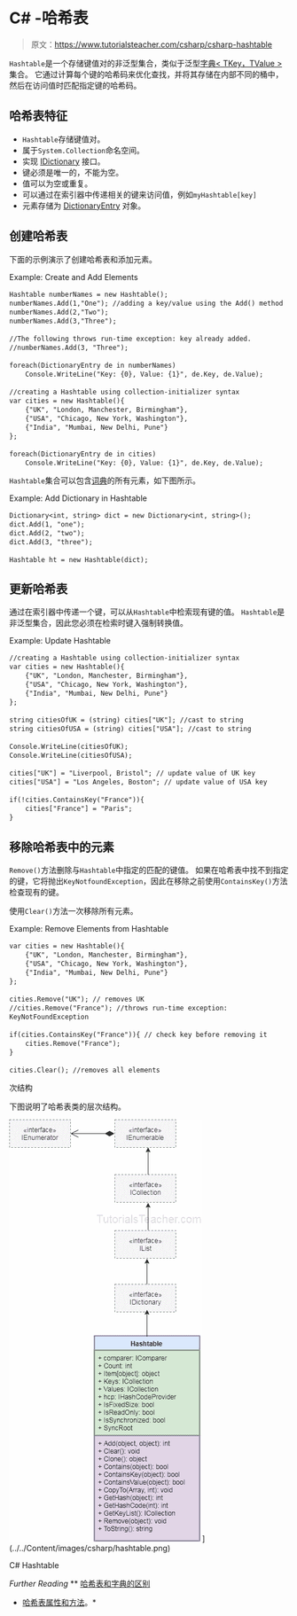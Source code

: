# C# -哈希表

> 原文：<https://www.tutorialsteacher.com/csharp/csharp-hashtable>

`Hashtable`是一个存储键值对的非泛型集合，类似于泛型[字典< TKey，TValue >](/csharp/csharp-dictionary) 集合。 它通过计算每个键的哈希码来优化查找，并将其存储在内部不同的桶中，然后在访问值时匹配指定键的哈希码。

## 哈希表特征

*   `Hashtable`存储键值对。
*   属于`System.Collection`命名空间。
*   实现 [IDictionary](https://docs.microsoft.com/en-us/dotnet/api/system.collections.idictionary?view=netframework-4.8) 接口。
*   键必须是唯一的，不能为空。
*   值可以为空或重复。
*   可以通过在索引器中传递相关的键来访问值，例如`myHashtable[key]`
*   元素存储为 [DictionaryEntry](https://docs.microsoft.com/en-us/dotnet/api/system.collections.dictionaryentry?view=netframework-4.8) 对象。

## 创建哈希表

下面的示例演示了创建哈希表和添加元素。

Example: Create and Add Elements

```
Hashtable numberNames = new Hashtable();
numberNames.Add(1,"One"); //adding a key/value using the Add() method
numberNames.Add(2,"Two");
numberNames.Add(3,"Three");

//The following throws run-time exception: key already added.
//numberNames.Add(3, "Three"); 

foreach(DictionaryEntry de in numberNames)
    Console.WriteLine("Key: {0}, Value: {1}", de.Key, de.Value);

//creating a Hashtable using collection-initializer syntax
var cities = new Hashtable(){
	{"UK", "London, Manchester, Birmingham"},
	{"USA", "Chicago, New York, Washington"},
	{"India", "Mumbai, New Delhi, Pune"}
};

foreach(DictionaryEntry de in cities)
    Console.WriteLine("Key: {0}, Value: {1}", de.Key, de.Value); 
```

`Hashtable`集合可以包含[词典](/csharp/csharp-dictionary)的所有元素，如下图所示。

Example: Add Dictionary in Hashtable

```
Dictionary<int, string> dict = new Dictionary<int, string>();
dict.Add(1, "one");
dict.Add(2, "two");
dict.Add(3, "three");

Hashtable ht = new Hashtable(dict); 
```

## 更新哈希表

通过在索引器中传递一个键，可以从`Hashtable`中检索现有键的值。 `Hashtable`是非泛型集合，因此您必须在检索时键入强制转换值。

Example: Update Hashtable

```
//creating a Hashtable using collection-initializer syntax
var cities = new Hashtable(){
	{"UK", "London, Manchester, Birmingham"},
	{"USA", "Chicago, New York, Washington"},
	{"India", "Mumbai, New Delhi, Pune"}
};

string citiesOfUK = (string) cities["UK"]; //cast to string
string citiesOfUSA = (string) cities["USA"]; //cast to string

Console.WriteLine(citiesOfUK);
Console.WriteLine(citiesOfUSA);

cities["UK"] = "Liverpool, Bristol"; // update value of UK key
cities["USA"] = "Los Angeles, Boston"; // update value of USA key

if(!cities.ContainsKey("France")){
    cities["France"] = "Paris";
} 
```

## 移除哈希表中的元素

`Remove()`方法删除与`Hashtable`中指定的匹配的键值。 如果在哈希表中找不到指定的键，它将抛出`KeyNotfoundException`，因此在移除之前使用`ContainsKey()`方法检查现有的键。

使用`Clear()`方法一次移除所有元素。

Example: Remove Elements from Hashtable

```
var cities = new Hashtable(){
	{"UK", "London, Manchester, Birmingham"},
	{"USA", "Chicago, New York, Washington"},
	{"India", "Mumbai, New Delhi, Pune"}
};

cities.Remove("UK"); // removes UK 
//cities.Remove("France"); //throws run-time exception: KeyNotFoundException

if(cities.ContainsKey("France")){ // check key before removing it
    cities.Remove("France");
}

cities.Clear(); //removes all elements 
```

次结构

下图说明了哈希表类的层次结构。

![](img/bc21cbe0e60455bedf637f6a9e16389f.png)](../../Content/images/csharp/hashtable.png)

C# Hashtable

</figure>

*Further Reading* **   [哈希表和字典的区别](/articles/difference-between-hashtable-and-dictionary-in-csharp)
*   [哈希表属性和方法](https://docs.microsoft.com/en-us/dotnet/api/system.collections.hashtable?view=netframework-4.8#properties "Hashtable class members")。*